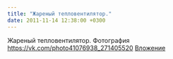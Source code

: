 ```yaml
---
title: "Жареный тепловентилятор."
date: 2011-11-14 12:38:00 +0300
---
```


Жареный тепловентилятор.
Фотография
<a class="vk-attach" href="https://vk.com/photo41076938_271405520">https://vk.com/photo41076938_271405520</a>
<a class="vk-attach" href="https://vk.com/photo41076938_271405520">Вложение</a>

